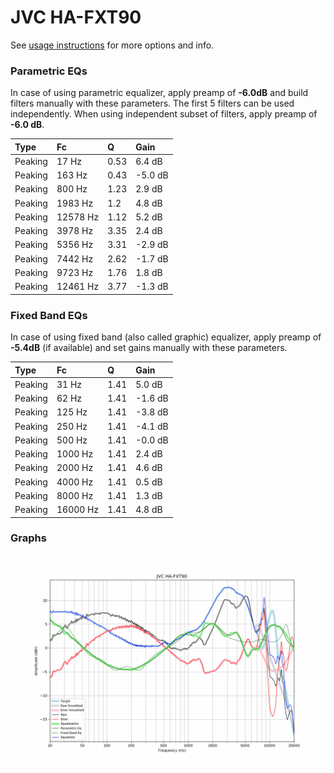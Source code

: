 # JVC HA-FXT90
See [usage instructions](https://github.com/jaakkopasanen/AutoEq#usage) for more options and info.

### Parametric EQs
In case of using parametric equalizer, apply preamp of **-6.0dB** and build filters manually
with these parameters. The first 5 filters can be used independently.
When using independent subset of filters, apply preamp of **-6.0 dB**.

| Type    | Fc       |    Q | Gain    |
|:--------|:---------|:-----|:--------|
| Peaking | 17 Hz    | 0.53 | 6.4 dB  |
| Peaking | 163 Hz   | 0.43 | -5.0 dB |
| Peaking | 800 Hz   | 1.23 | 2.9 dB  |
| Peaking | 1983 Hz  | 1.2  | 4.8 dB  |
| Peaking | 12578 Hz | 1.12 | 5.2 dB  |
| Peaking | 3978 Hz  | 3.35 | 2.4 dB  |
| Peaking | 5356 Hz  | 3.31 | -2.9 dB |
| Peaking | 7442 Hz  | 2.62 | -1.7 dB |
| Peaking | 9723 Hz  | 1.76 | 1.8 dB  |
| Peaking | 12461 Hz | 3.77 | -1.3 dB |

### Fixed Band EQs
In case of using fixed band (also called graphic) equalizer, apply preamp of **-5.4dB**
(if available) and set gains manually with these parameters.

| Type    | Fc       |    Q | Gain    |
|:--------|:---------|:-----|:--------|
| Peaking | 31 Hz    | 1.41 | 5.0 dB  |
| Peaking | 62 Hz    | 1.41 | -1.6 dB |
| Peaking | 125 Hz   | 1.41 | -3.8 dB |
| Peaking | 250 Hz   | 1.41 | -4.1 dB |
| Peaking | 500 Hz   | 1.41 | -0.0 dB |
| Peaking | 1000 Hz  | 1.41 | 2.4 dB  |
| Peaking | 2000 Hz  | 1.41 | 4.6 dB  |
| Peaking | 4000 Hz  | 1.41 | 0.5 dB  |
| Peaking | 8000 Hz  | 1.41 | 1.3 dB  |
| Peaking | 16000 Hz | 1.41 | 4.8 dB  |

### Graphs
![](./JVC%20HA-FXT90.png)